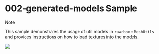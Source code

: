 # 002-generated-models Sample

> [!NOTE]
> This sample demonstrates the usage of util models in `rawrbox::MeshUtils` and provides instructions on how to load textures into the models.

![](https://i.rawr.dev/sample2-min-4.gif)
